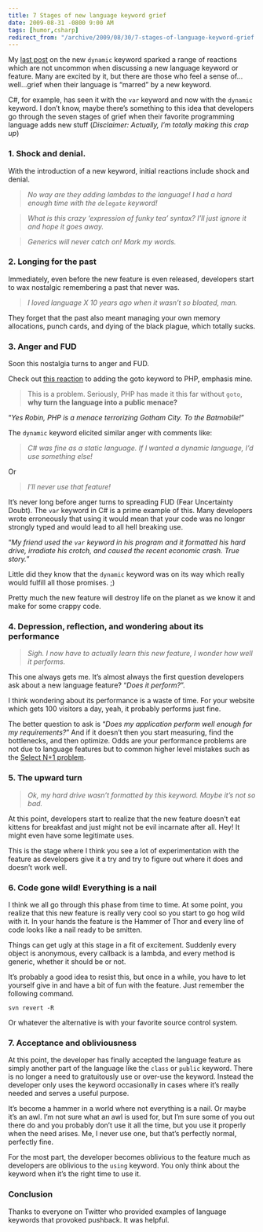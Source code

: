 ```yaml
---
title: 7 Stages of new language keyword grief
date: 2009-08-31 -0800 9:00 AM
tags: [humor,csharp]
redirect_from: "/archive/2009/08/30/7-stages-of-language-keyword-grief.aspx/"
---
```


My [last
post](https://haacked.com/archive/2009/08/26/method-missing-csharp-4.aspx "Fun with method missing in C# 4")
on the new `dynamic` keyword sparked a range of reactions which are not
uncommon when discussing a new language keyword or feature. Many are
excited by it, but there are those who feel a sense of…well…grief when
their language is “marred” by a new keyword.

C#, for example, has seen it with the `var` keyword and now with the
`dynamic` keyword. I don’t know, maybe there’s something to this idea
that developers go through the seven stages of grief when their favorite
programming language adds new stuff (*Disclaimer: Actually, I’m totally
making this crap up*)

### 1. Shock and denial.

With the introduction of a new keyword, initial reactions include shock
and denial.

> *No way are they adding lambdas to the language! I had a hard enough
> time with the `delegate` keyword!*

> *What is this crazy ‘expression of funky tea’ syntax? I’ll just ignore
> it and hope it goes away.*

> *Generics will never catch on! Mark my words.*

### 2. Longing for the past

Immediately, even before the new feature is even released, developers
start to wax nostalgic remembering a past that never was.

> *I loved language X 10 years ago when it wasn’t so bloated, man.*

They forget that the past also meant managing your own memory
allocations, punch cards, and dying of the black plague, which totally
sucks.

### 3. Anger and FUD

Soon this nostalgia turns to anger and FUD.

Check out [this
reaction](http://bugs.php.net/bug.php?id=48669 "PHP now includes GOTO")
to adding the goto keyword to PHP, emphasis mine.

> This is a problem. Seriously, PHP has made it
> this far without `goto`, **why turn the language into a public
> menace?**

“*Yes Robin, PHP is a menace terrorizing Gotham City. To the
Batmobile!*”

The `dynamic` keyword elicited similar anger with comments like:

> *C# was fine as a static language. If I wanted a dynamic language,
> I’d use something else!*

Or

> *I’ll never use that feature!*

It’s never long before anger turns to spreading FUD (Fear Uncertainty
Doubt). The `var` keyword in C# is a prime example of this. Many
developers wrote erroneously that using it would mean that your code was
no longer strongly typed and would lead to all hell breaking use.

“*My friend used the `var` keyword in his program and it formatted his
hard drive, irradiate his crotch, and caused the recent economic crash.
True story.*”

Little did they know that the `dynamic` keyword was on its way which
really would fulfill all those promises. ;)

Pretty much the new feature will destroy life on the planet as we know
it and make for some crappy code.

### 4. Depression, reflection, and wondering about its performance

> *Sigh. I now have to actually learn this new feature, I wonder how
> well it performs.*

This one always gets me. It’s almost always the first question
developers ask about a new language feature? “*Does it perform?*”.

I think wondering about its performance is a waste of time. For your
website which gets 100 visitors a day, yeah, it probably performs just
fine.

The better question to ask is “*Does my application perform well enough
for my requirements?*” And if it doesn’t then you start measuring, find
the bottlenecks, and then optimize. Odds are your performance problems
are not due to language features but to common higher level mistakes
such as the [Select N+1
problem](http://ayende.com/Blog/archive/2006/05/02/CombatingTheSelectN1ProblemInNHibernate.aspx "Select N+1 Problem").

### 5. The upward turn

> *Ok, my hard drive wasn’t formatted by this keyword. Maybe it’s not so
> bad.*

At this point, developers start to realize that the new feature doesn’t
eat kittens for breakfast and just might not be evil incarnate after
all. Hey! It might even have some legitimate uses.

This is the stage where I think you see a lot of experimentation with
the feature as developers give it a try and try to figure out where it
does and doesn’t work well.

### 6. Code gone wild! Everything is a nail

I think we all go through this phase from time to time. At some point,
you realize that this new feature is really very cool so you start to go
hog wild with it. In your hands the feature is the Hammer of Thor and
every line of code looks like a nail ready to be smitten.

Things can get ugly at this stage in a fit of excitement. Suddenly every
object is anonymous, every callback is a lambda, and every method is
generic, whether it should be or not.

It’s probably a good idea to resist this, but once in a while, you have
to let yourself give in and have a bit of fun with the feature. Just
remember the following command.

`svn revert -R`

Or whatever the alternative is with your favorite source control system.

### 7. Acceptance and obliviousness

At this point, the developer has finally accepted the language feature
as simply another part of the language like the `class` or `public`
keyword. There is no longer a need to gratuitously use or over-use the
keyword. Instead the developer only uses the keyword occasionally in
cases where it’s really needed and serves a useful purpose.

It’s become a hammer in a world where not everything is a nail. Or maybe
it’s an awl. I’m not sure what an awl is used for, but I’m sure some of
you out there do and you probably don’t use it all the time, but you use
it properly when the need arises. Me, I never use one, but that’s
perfectly normal, perfectly fine.

For the most part, the developer becomes oblivious to the feature much
as developers are oblivious to the `using` keyword. You only think about
the keyword when it’s the right time to use it.

### Conclusion

Thanks to everyone on Twitter who provided examples of language keywords
that provoked pushback. It was helpful.

